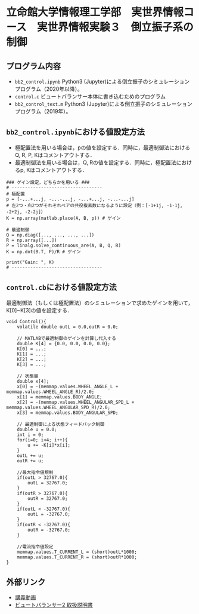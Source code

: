 # 立命館大学情報理工学部　実世界情報コース　実世界情報実験３　倒立振子系の制御

## プログラム内容
- `bb2_control.ipynb` Python3 (Jupyter)による倒立振子のシミュレーションプログラム（2020年以降）。
- `control.c` ビュートバランサー本体に書き込むためのプログラム
- `bb2_control_text.m` Python3 (Jupyter)による倒立振子のシミュレーションプログラム（2019年）。

## `bb2_control.ipynb`における値設定方法
- 極配置法を用いる場合は，pの値を設定する．同時に，最適制御法におけるQ, R, P, Kはコメントアウトする．
- 最適制御法を用いる場合は，Q, Rの値を設定する．同時に，極配置法におけるp, Kはコメントアウトする．
```
### ゲイン設定，どちらかを用いる ###
# ----------------------------------
# 極配置
p = [-...+...j, -...-...j, -...+...j, -...-...j]
# 左2つ・右2つがそれぞれペアの共役複素数になるように設定（例：[-1+1j, -1-1j, -2+2j, -2-2j]）
K = np.array(matlab.place(A, B, p)) # ゲイン

# 最適制御
Q = np.diag([..., ..., ..., ...])
R = np.array([...])
P = linalg.solve_continuous_are(A, B, Q, R)
K = np.dot(B.T, P)/R # ゲイン

print("Gain: ", K)
# ----------------------------------
```

## `control.cb`における値設定方法
最適制御法（もしくは極配置法）のシミュレーションで求めたゲインを用いて，K[0]~K[3]の値を設定する．
```
void Control(){
	volatile double outL = 0.0,outR = 0.0;

	// MATLABで最適制御のゲインを計算し代入する
	double K[4] = {0.0, 0.0, 0.0, 0.0};
	K[0] = ...;
	K[1] = ...;
	K[2] = ...;
	K[3] = ...;

	// 状態量
	double x[4];
	x[0] = -(memmap.values.WHEEL_ANGLE_L + memmap.values.WHEEL_ANGLE_R)/2.0;
	x[1] = memmap.values.BODY_ANGLE;
	x[2] = -(memmap.values.WHEEL_ANGULAR_SPD_L + memmap.values.WHEEL_ANGULAR_SPD_R)/2.0;
	x[3] = memmap.values.BODY_ANGULAR_SPD;

	// 最適制御による状態フィードバック制御
	double u = 0.0;
	int i = 0;
	for(i=0; i<4; i++){
		u += -K[i]*x[i];
	}
	outL += u;
	outR += u;

	//最大指令値規制
	if(outL > 32767.0){
		outL = 32767.0;
	}
	if(outR > 32767.0){
		outR = 32767.0;
	}
	if(outL < -32767.0){
		outL = -32767.0;
	}
	if(outR < -32767.0){
		outR = -32767.0;
	}

	//電流指令値設定
	memmap.values.T_CURRENT_L = (short)outL*1000;
	memmap.values.T_CURRENT_R = (short)outR*1000;
}
```

## 外部リンク
- [講義動画](https://youtu.be/N5dlfMK_PqE)
- [ビュートバランサー2 取扱説明書](https://www.vstone.co.jp/products/beauto_balancer_2/download/BeautoBalancer2_Manual_1_05.pdf)
